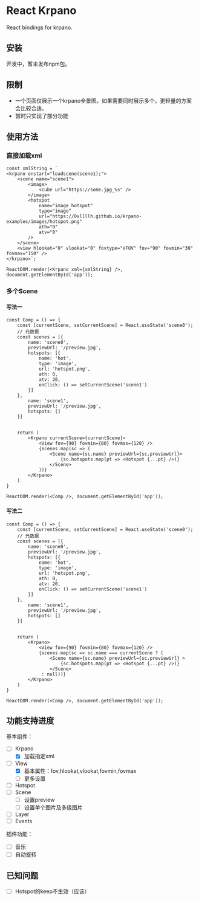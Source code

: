 # React Krpano
React bindings for krpano.


## 安装

开发中，暂未发布npm包。

## 限制

* 一个页面仅展示一个krpano全景图。如果需要同时展示多个，更轻量的方案会比较合适。
* 暂时只实现了部分功能

## 使用方法

### 直接加载xml
```tsx
const xmlString = `
<krpano onstart="loadscene(scene1);">
    <scene name="scene1">
        <image>
            <cube url="https://some.jpg_%s" />
        </image>
        <hotspot
            name="image_hotspot"
            type="image"
            url="https://0xllllh.github.io/krpano-examples/images/hotspot.png"
            ath="0"
            atv="0"
        />
    </scene>
    <view hlookat="0" vlookat="0" fovtype="VFOV" fov="90" fovmin="30" fovmax="150" />
</krpano>`;

ReactDOM.render(<Krpano xml={xmlString} />, document.getElementById('app'));
```

### 多个Scene

#### 写法一
```tsx
const Comp = () => {
    const [currentScene, setCurrentScene] = React.useState('scene0');
    // 元数据
    const scenes = [{
        name: 'scene0',
        previewUrl: '/preview.jpg',
        hotspots: [{
            name: 'hot',
            type: 'image',
            url: 'hotspot.png',
            ath: 0,
            atv: 20,
            onClick: () => setCurrentScene('scene1')
        }]
    },
        name: 'scene1',
        previewUrl: '/preview.jpg',
        hotspots: []
    }]


    return (
        <Krpano currentScene={currentScene}>
            <View fov={90} fovmin={80} fovmax={120} />
            {scenes.map(sc => (
                <Scene name={sc.name} previewUrl={sc.previewUrl}>
                    {sc.hotspots.map(pt => <Hotspot {...pt} />)}
                </Scene>
            ))}
        </Krpano>
    )
}

ReactDOM.render(<Comp />, document.getElementById('app'));
```
#### 写法二
```tsx
const Comp = () => {
    const [currentScene, setCurrentScene] = React.useState('scene0');
    // 元数据
    const scenes = [{
        name: 'scene0',
        previewUrl: '/preview.jpg',
        hotspots: [{
            name: 'hot',
            type: 'image',
            url: 'hotspot.png',
            ath: 0,
            atv: 20,
            onClick: () => setCurrentScene('scene1')
        }]
    },
        name: 'scene1',
        previewUrl: '/preview.jpg',
        hotspots: []
    }]


    return (
        <Krpano>
            <View fov={90} fovmin={80} fovmax={120} />
            {scenes.map(sc => sc.name === currentScene ? (
                <Scene name={sc.name} previewUrl={sc.previewUrl} >
                    {sc.hotspots.map(pt => <Hotspot {...pt} />)}
                </Scene>
             : null))}
        </Krpano>
    )
}

ReactDOM.render(<Comp />, document.getElementById('app'));
```

## 功能支持进度

基本组件：
- [ ] Krpano
  - [x] 加载指定xml
- [ ] View
  - [x] 基本属性：fov,hlookat,vlookat,fovmin,fovmax
  - [ ] 更多设置
- [ ] Hotspot
- [ ] Scene
  - [ ] 设置preview
  - [ ] 设置单个图片及多级图片
- [ ] Layer
- [ ] Events

插件功能：
- [ ] 音乐
- [ ] 自动旋转
## 已知问题

- [ ] Hotspot的keep不生效（应该）
